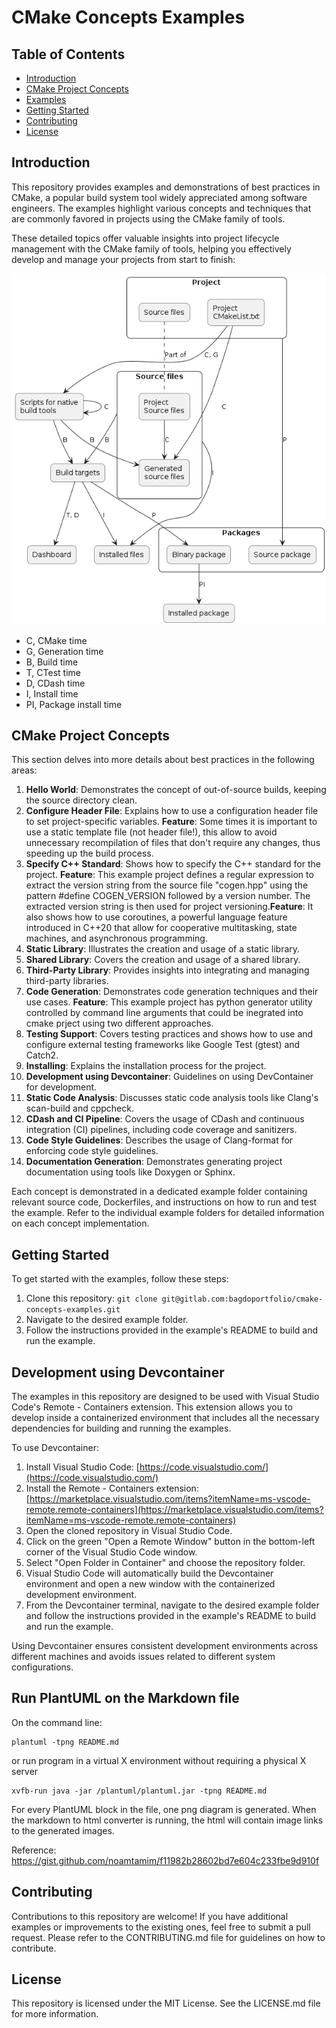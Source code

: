 # CMake Concepts Examples

## Table of Contents

- [Introduction](#introduction)
- [CMake Project Concepts](#cmake-project-concepts)
- [Examples](#examples)
- [Getting Started](#getting-started)
- [Contributing](#contributing)
- [License](#license)

## Introduction

This repository provides examples and demonstrations of best practices in CMake, a popular build system tool widely appreciated among software engineers. The examples highlight various concepts and techniques that are commonly favored in projects using the CMake family of tools.

These detailed topics offer valuable insights into project lifecycle management with the CMake family of tools, helping you effectively develop and manage your projects from start to finish:

<div hidden>
@startuml CMakeFlowchart
rectangle "Project" as project {
    skinparam rectangle {
        roundCorner 15
    }
    rectangle "Project\nCMakeList.txt" as CMakeList {
        skinparam rectangle {
            roundCorner 15
        }
    }
    rectangle "Source files" as sourceFiles1 {
            skinparam rectangle {
            roundCorner 15
        }
    }
}

rectangle "Source files" as sourceFiles {
    skinparam rectangle {
        roundCorner 15
    }
    rectangle "Project\nSource files" as sourceFiles2 {
            skinparam rectangle {
            roundCorner 15
        }
    }
    rectangle "Generated\nsource files" as genSourceFiles {
        skinparam rectangle {
            roundCorner 15
        }
    }
}

rectangle "Scripts for native\nbuild tools" as scripts {
    skinparam rectangle {
        roundCorner 15
    }
}
rectangle "Build targets" as targets {
    skinparam rectangle {
        roundCorner 15
    }
}
rectangle "Dashboard" as dashboard {
    skinparam rectangle {
        roundCorner 15
    }
}

rectangle "Packages" as packages{
    skinparam rectangle {
        roundCorner 15
    }
rectangle "Source package" as sourcePackage {
    skinparam rectangle {
        roundCorner 15
    }
}
rectangle "Binary package" as binaryPackage {
    skinparam rectangle {
        roundCorner 15
    }
}
}
rectangle "Installed package" as installedPackage {
    skinparam rectangle {
        roundCorner 15
    }
}
rectangle "Installed files" as installedFiles {
    skinparam rectangle {
        roundCorner 15
    }
}

scripts -left->  genSourceFiles: B

sourceFiles1 .. sourceFiles2: Part of

sourceFiles2 --> genSourceFiles: C
CMakeList --> genSourceFiles: C
CMakeList --> scripts: C, G
sourceFiles -left-> targets : B
scripts -->  targets: B
scripts -->  scripts: C
project --> sourcePackage: P
targets --> binaryPackage: P
targets --> dashboard: T, D
sourceFiles --> installedFiles: I
targets --> installedFiles: I
binaryPackage --> installedPackage : PI
@enduml
</div>

![](CMakeFlowchart.png)

- C, CMake time
- G, Generation time
- B, Build time
- T, CTest time
- D, CDash time
- I, Install time
- PI, Package install time

## CMake Project Concepts

This section delves into more details about best practices in the following areas:

1. **Hello World**: Demonstrates the concept of out-of-source builds, keeping the source directory clean.
2. **Configure Header File**: Explains how to use a configuration header file to set project-specific variables. **Feature**: Some times it is important to use a static template file (not header file!), this allow to avoid unnecessary recompilation of files that don't require any changes, thus speeding up the build process.
3. **Specify C++ Standard**: Shows how to specify the C++ standard for the project.  **Feature**: This example project defines a regular expression to extract the version string from the source file "cogen.hpp" using the pattern #define COGEN_VERSION followed by a version number. The extracted version string is then used for project versioning.**Feature**: It also shows how to use coroutines, a powerful language feature introduced in C++20 that allow for cooperative multitasking, state machines, and asynchronous programming.
4. **Static Library**: Illustrates the creation and usage of a static library.
5. **Shared Library**: Covers the creation and usage of a shared library.
6. **Third-Party Library**: Provides insights into integrating and managing third-party libraries.
7. **Code Generation**: Demonstrates code generation techniques and their use cases. **Feature**: This example project has python generator utility controlled by command line arguments that could be inegrated into cmake prject using two different approaches.
8. **Testing Support**: Covers testing practices and shows how to use and configure external testing frameworks like Google Test (gtest) and Catch2.
9. **Installing**: Explains the installation process for the project.
10. **Development using Devcontainer**: Guidelines on using DevContainer for development.
11. **Static Code Analysis**: Discusses static code analysis tools like Clang's scan-build and cppcheck.
12. **CDash and CI Pipeline**: Covers the usage of CDash and continuous integration (CI) pipelines, including code coverage and sanitizers.
13. **Code Style Guidelines**: Describes the usage of Clang-format for enforcing code style guidelines.
14. **Documentation Generation**: Demonstrates generating project documentation using tools like Doxygen or Sphinx.


Each concept is demonstrated in a dedicated example folder containing relevant source code, Dockerfiles, and instructions on how to run and test the example. Refer to the individual example folders for detailed information on each concept implementation.

## Getting Started

To get started with the examples, follow these steps:

1. Clone this repository: `git clone git@gitlab.com:bagdoportfolio/cmake-concepts-examples.git`
2. Navigate to the desired example folder.
3. Follow the instructions provided in the example's README to build and run the example.

## Development using Devcontainer

The examples in this repository are designed to be used with Visual Studio Code's Remote - Containers extension. This extension allows you to develop inside a containerized environment that includes all the necessary dependencies for building and running the examples.

To use Devcontainer:

1. Install Visual Studio Code: [https://code.visualstudio.com/](https://code.visualstudio.com/)
2. Install the Remote - Containers extension: [https://marketplace.visualstudio.com/items?itemName=ms-vscode-remote.remote-containers](https://marketplace.visualstudio.com/items?itemName=ms-vscode-remote.remote-containers)
3. Open the cloned repository in Visual Studio Code.
4. Click on the green "Open a Remote Window" button in the bottom-left corner of the Visual Studio Code window.
5. Select "Open Folder in Container" and choose the repository folder.
6. Visual Studio Code will automatically build the Devcontainer environment and open a new window with the containerized development environment.
7. From the Devcontainer terminal, navigate to the desired example folder and follow the instructions provided in the example's README to build and run the example.

Using Devcontainer ensures consistent development environments across different machines and avoids issues related to different system configurations.

## Run PlantUML on the Markdown file

On the command line:

```
plantuml -tpng README.md
```

or run program in a virtual X environment without requiring a physical X server

```
xvfb-run java -jar /plantuml/plantuml.jar -tpng README.md
```

For every PlantUML block in the file, one png diagram is generated. When the markdown to html converter is running, the html will contain image links to the generated images.

Reference: https://gist.github.com/noamtamim/f11982b28602bd7e604c233fbe9d910f

## Contributing

Contributions to this repository are welcome! If you have additional examples or improvements to the existing ones, feel free to submit a pull request. Please refer to the CONTRIBUTING.md file for guidelines on how to contribute.

## License

This repository is licensed under the MIT License. See the LICENSE.md file for more information.

